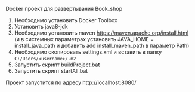 Docker проект для развертывания Book_shop
1) Необходимо установить Docker Toolbox
2) Установить java8-jdk
3) Необходимо установить maven https://maven.apache.org/install.html 
(и в системных параметрах установить JAVA_HOME = install_java_path и добавить add install_maven_path в параметр Path)
4) Необходимо скопировать settings.xml и вставить в папку  `C:/Users/<username>/.m2`
5) Запустить скрипт buildProject.bat
6) Запустить скрипт startAll.bat 

Проект запустится по адресу http://localhost:8080/
